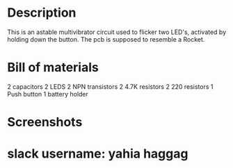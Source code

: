 # Description
This is an astable multivibrator circuit used to flicker two LED's, activated by holding down the button.
The pcb is supposed to resemble a Rocket.
# Bill of materials
2 capacitors
2 LEDS
2 NPN transistors
2 4.7K resistors
2 220 resistors
1 Push button
1 battery holder
# Screenshots

# slack username: yahia haggag
